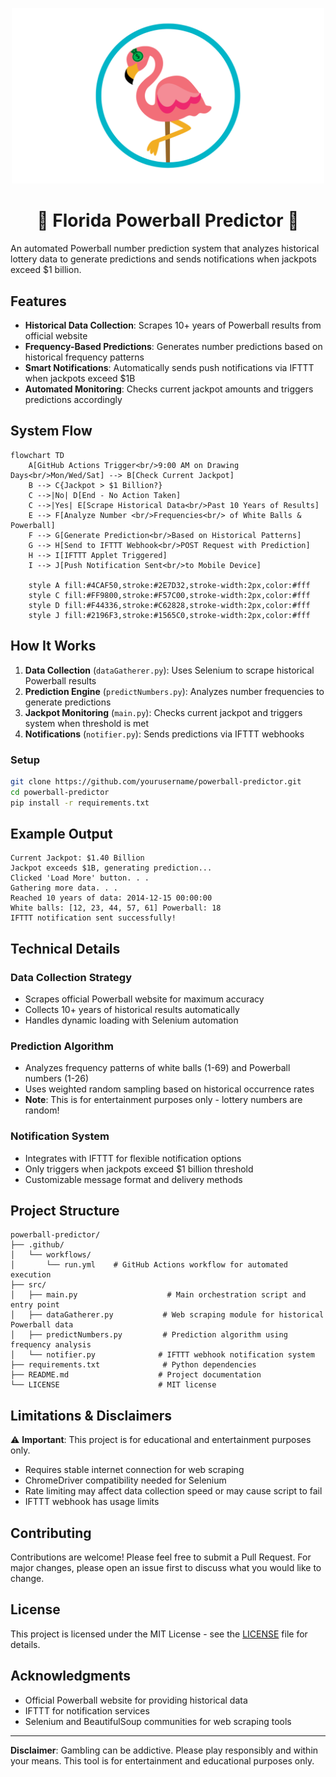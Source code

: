<p align="center">
  <img src="pics/PowerballPredictorLogo.png" alt="Project Logo" width="500"/>
</p>

<h1 align="center">🎰 Florida Powerball Predictor 🎰</h1>

An automated Powerball number prediction system that analyzes historical lottery data to generate predictions and sends notifications when jackpots exceed $1 billion.

## Features

- **Historical Data Collection**: Scrapes 10+ years of Powerball results from official website
- **Frequency-Based Predictions**: Generates number predictions based on historical frequency patterns
- **Smart Notifications**: Automatically sends push notifications via IFTTT when jackpots exceed $1B
- **Automated Monitoring**: Checks current jackpot amounts and triggers predictions accordingly

## System Flow

```mermaid
flowchart TD
    A[GitHub Actions Trigger<br/>9:00 AM on Drawing Days<br/>Mon/Wed/Sat] --> B[Check Current Jackpot]
    B --> C{Jackpot > $1 Billion?}
    C -->|No| D[End - No Action Taken]
    C -->|Yes| E[Scrape Historical Data<br/>Past 10 Years of Results]
    E --> F[Analyze Number <br/>Frequencies<br/> of White Balls & Powerball]
    F --> G[Generate Prediction<br/>Based on Historical Patterns]
    G --> H[Send to IFTTT Webhook<br/>POST Request with Prediction]
    H --> I[IFTTT Applet Triggered]
    I --> J[Push Notification Sent<br/>to Mobile Device]
    
    style A fill:#4CAF50,stroke:#2E7D32,stroke-width:2px,color:#fff
    style C fill:#FF9800,stroke:#F57C00,stroke-width:2px,color:#fff
    style D fill:#F44336,stroke:#C62828,stroke-width:2px,color:#fff
    style J fill:#2196F3,stroke:#1565C0,stroke-width:2px,color:#fff
```

## How It Works

1. **Data Collection** (`dataGatherer.py`): Uses Selenium to scrape historical Powerball results
2. **Prediction Engine** (`predictNumbers.py`): Analyzes number frequencies to generate predictions
3. **Jackpot Monitoring** (`main.py`): Checks current jackpot and triggers system when threshold is met
4. **Notifications** (`notifier.py`): Sends predictions via IFTTT webhooks

### Setup
```bash
git clone https://github.com/yourusername/powerball-predictor.git
cd powerball-predictor
pip install -r requirements.txt
```

## Example Output

```
Current Jackpot: $1.40 Billion
Jackpot exceeds $1B, generating prediction...
Clicked 'Load More' button. . .
Gathering more data. . .
Reached 10 years of data: 2014-12-15 00:00:00
White balls: [12, 23, 44, 57, 61] Powerball: 18
IFTTT notification sent successfully!
```

## Technical Details

### Data Collection Strategy
- Scrapes official Powerball website for maximum accuracy
- Collects 10+ years of historical results automatically
- Handles dynamic loading with Selenium automation

### Prediction Algorithm
- Analyzes frequency patterns of white balls (1-69) and Powerball numbers (1-26)
- Uses weighted random sampling based on historical occurrence rates
- **Note**: This is for entertainment purposes only - lottery numbers are random!

### Notification System
- Integrates with IFTTT for flexible notification options
- Only triggers when jackpots exceed $1 billion threshold
- Customizable message format and delivery methods

## Project Structure

```
powerball-predictor/
├── .github/
│   └── workflows/
│       └── run.yml    # GitHub Actions workflow for automated execution
├── src/
│   ├── main.py                    # Main orchestration script and entry point
│   ├── dataGatherer.py           # Web scraping module for historical Powerball data
│   ├── predictNumbers.py         # Prediction algorithm using frequency analysis
│   └── notifier.py              # IFTTT webhook notification system
├── requirements.txt              # Python dependencies
├── README.md                    # Project documentation
└── LICENSE                      # MIT license
```

## Limitations & Disclaimers

⚠️ **Important**: This project is for educational and entertainment purposes only.

- Requires stable internet connection for web scraping
- ChromeDriver compatibility needed for Selenium
- Rate limiting may affect data collection speed or may cause script to fail
- IFTTT webhook has usage limits

## Contributing

Contributions are welcome! Please feel free to submit a Pull Request. For major changes, please open an issue first to discuss what you would like to change.

## License

This project is licensed under the MIT License - see the [LICENSE](LICENSE) file for details.

## Acknowledgments

- Official Powerball website for providing historical data
- IFTTT for notification services
- Selenium and BeautifulSoup communities for web scraping tools

---

**Disclaimer**: Gambling can be addictive. Please play responsibly and within your means. This tool is for entertainment and educational purposes only.
